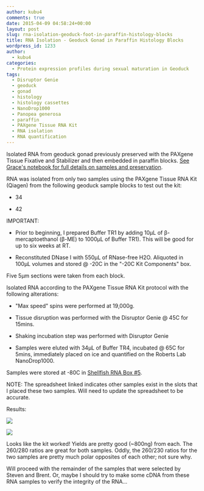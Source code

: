 ```yaml
---
author: kubu4
comments: true
date: 2015-04-09 04:58:24+00:00
layout: post
slug: rna-isolation-geoduck-foot-in-paraffin-histology-blocks
title: RNA Isolation - Geoduck Gonad in Paraffin Histology Blocks
wordpress_id: 1233
author:
  - kubu4
categories:
  - Protein expression profiles during sexual maturation in Geoduck
tags:
  - Disruptor Genie
  - geoduck
  - gonad
  - histology
  - histology cassettes
  - NanoDrop1000
  - Panopea generosa
  - paraffin
  - PAXgene Tissue RNA Kit
  - RNA isolation
  - RNA quantification
---
```


Isolated RNA from geoduck gonad previously preserved with the PAXgene Tissue Fixative and Stabilizer and then embedded in paraffin blocks. [See Grace's notebook for full details on samples and preservation](https://genefish.wikispaces.com/Grace%27s+Notebook).



RNA was isolated from only two samples using the PAXgene Tissue RNA Kit (Qiagen) from the following geoduck sample blocks to test out the kit:




    
  * 34

    
  * 42



IMPORTANT:


    
  * Prior to beginning, I prepared Buffer TR1 by adding 10μL of β-mercaptoethanol (β-ME) to 1000μL of Buffer TR1). This will be good for up to six weeks at RT.

    
  * Reconstituted DNase I with 550μL of RNase-free H2O. Aliquoted in 100μL volumes and stored @ -20C in the "-20C Kit Components" box.



Five 5μm sections were taken from each block.

Isolated RNA according to the PAXgene Tissue RNA Kit protocol with the following alterations:


    
  * "Max speed" spins were performed at 19,000g.

    
  * Tissue disruption was performed with the Disruptor Genie @ 45C for 15mins.

    
  * Shaking incubation step was performed with Disruptor Genie

    
  * Samples were eluted with 34μL of Buffer TR4, incubated @ 65C for 5mins, immediately placed on ice and quantified on the Roberts Lab NanoDrop1000.



Samples were stored at -80C in [Shellfish RNA Box #5](https://docs.google.com/spreadsheet/ccc?key=0AmS_90rPaQMzcHdyU1d0MDVMLWpaTWdadnJSd0M4UUE&usp=sharing).

NOTE: The spreadsheet linked indicates other samples exist in the slots that I placed these two samples. Will need to update the spreadsheet to be accurate.

Results:

[![](https://eagle.fish.washington.edu/Arabidopsis/20150408%20-%20Geoduck%20block%20RNA%20ODs.JPG)](http://eagle.fish.washington.edu/Arabidopsis/20150408%20-%20Geoduck%20block%20RNA%20ODs.JPG)



[![](https://eagle.fish.washington.edu/Arabidopsis/20150408%20-%20Geoduck%20block%20RNA%20ODs%20plots.JPG)](http://eagle.fish.washington.edu/Arabidopsis/20150408%20-%20Geoduck%20block%20RNA%20ODs%20plots.JPG)



Looks like the kit worked! Yields are pretty good (~800ng) from each. The 260/280 ratios are great for both samples. Oddly, the 260/230 ratios for the two samples are pretty much polar opposites of each other; not sure why.

Will proceed with the remainder of the samples that were selected by Steven and Brent. Or, maybe I should try to make some cDNA from these RNA samples to verify the integrity of the RNA...
